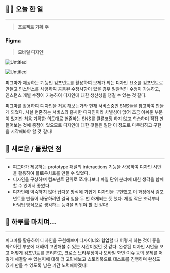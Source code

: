 ## 👨‍💻 오늘 한 일

---

> **프로젝트 기획 주**

### Figma

> **모바일 디자인**

![Untitled](https://s3.us-west-2.amazonaws.com/secure.notion-static.com/e00f44fe-630d-446f-85d3-15fde0a9606e/Untitled.png?X-Amz-Algorithm=AWS4-HMAC-SHA256&X-Amz-Content-Sha256=UNSIGNED-PAYLOAD&X-Amz-Credential=AKIAT73L2G45EIPT3X45%2F20221129%2Fus-west-2%2Fs3%2Faws4_request&X-Amz-Date=20221129T120145Z&X-Amz-Expires=86400&X-Amz-Signature=6757bd4cf8de994101e182db4a582c85e346fb0485a635b52a73955351cd0235&X-Amz-SignedHeaders=host&response-content-disposition=filename%3D%22Untitled.png%22&x-id=GetObject)

![Untitled](https://s3.us-west-2.amazonaws.com/secure.notion-static.com/a111cfea-149d-42de-a16d-30ad8467edd4/Untitled.png?X-Amz-Algorithm=AWS4-HMAC-SHA256&X-Amz-Content-Sha256=UNSIGNED-PAYLOAD&X-Amz-Credential=AKIAT73L2G45EIPT3X45%2F20221129%2Fus-west-2%2Fs3%2Faws4_request&X-Amz-Date=20221129T120201Z&X-Amz-Expires=86400&X-Amz-Signature=adc634bc8d497fc5f596d218928c7a94153dfd2ca412de7dca8289a3be97ac82&X-Amz-SignedHeaders=host&response-content-disposition=filename%3D%22Untitled.png%22&x-id=GetObject)

피그마가 제공하는 기능인 컴포넌트를 활용하여 모체가 되는 디자인 요소를 컴포넌트로 만들고 인스턴스를 사용하여 공통된 수정사항이 있을 경우 일괄적인 수정이 가능하고, 인스턴스 개별 수정이 가능하여 디자인에 대한 생산성을 챙길 수 있는 것 같다.

피그마를 활용하여 디자인을 처음 해보는거라 현재 서비스중인 SNS들을 참고하여 만들게 되었다. 사실 현존하는 서비스와 흡사한 디자인이라 차별성이 없어 조금 아쉬운 부분이 있지만 처음 기획한 의도대로 현존하는 SNS를 클론코딩 하지 않고 학습하며 직접 만들어보는 것에 중점이 있으므로 디자인에 대한 것들은 일단 이 정도로 마무리하고 구현을 시작해봐야 할 것 같다!

## 🤩 새로운 / 몰랐던 점

---

- 피그마가 제공하는 prototype 패널의 interactions 기능을 사용하여 디자인 시안을 활용하여 플로우차트를 만들 수 있었다.
- 디자인을 구상하며 컴포넌트 단위로 쪼개다보니 파일 단위 분리에 대한 생각을 함께 할 수 있어서 좋았다.
- 디자인에 익숙하지 않아 탑다운 방식에 가깝게 디자인을 구현했고 이 과정에서 컴포넌트를 만들어 사용하려면 결국 일을 두 번 하게되는 듯 했다. 제일 작은 조각부터 바텀업 방식으로 생각하는 능력을 키워야 할 것 같다!

## 🌙 하루를 마치며…

---

피그마를 활용하여 디자인을 구현해보며 디자이너와 협업할 때 어떻게 하는 것이 좋을까? 이런 부분에 대하여 고민해볼 수 있는 시간이었던 것 같다. 완성된 디자인 시안을 보고 어떻게 컴포넌트를 분리하고, 크로스 브라우징이나 모바일 화면 이슈 등의 문제를 어떻게 해결할 수 있는지에 대해 더 고민해보고 스토리북으로 테스트를 진행하며 완성도 있게 만들 수 있도록 남은 기간 노력해야겠다!
